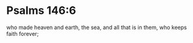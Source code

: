 # Psalms 146:6

who made heaven and earth, the sea, and all that is in them, who keeps faith forever;
